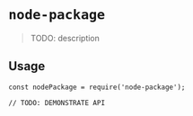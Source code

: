 # `node-package`

> TODO: description

## Usage

```
const nodePackage = require('node-package');

// TODO: DEMONSTRATE API
```
